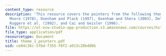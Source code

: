 ```yaml
---
content_type: resource
description: 'This resource covers the pointers from the following theme 1 papers:
  Moore (1978), Oxenham and Plack (1997), Oxenham and Shera (2003), Delgutte (1988),
  Ruggero et al. (1992), and Cai and Geisler (1996).'
file: https://ol-ocw-studio-app-production.s3.amazonaws.com/courses/hst-723j-neural-coding-and-perception-of-sound-spring-2005/ce84c36c5fbdf355f8f2a913c28bdd6b_theme_1_pointers.pdf
file_type: application/pdf
resourcetype: Document
title: theme_1_pointers.pdf
uid: ce84c36c-5fbd-f355-f8f2-a913c28bdd6b
---
```

